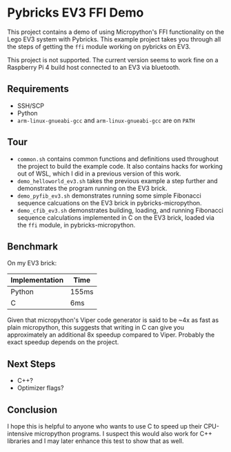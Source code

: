 # Pybricks EV3 FFI Demo

This project contains a demo of using Micropython's FFI functionality
on the Lego EV3 system with Pybricks. This example project takes you
through all the steps of getting the `ffi` module working on pybricks
on EV3.

This project is not supported. The current version seems to work fine
on a Raspberry Pi 4 build host connected to an EV3 via bluetooth.

## Requirements

* SSH/SCP
* Python
* `arm-linux-gnueabi-gcc` and `arm-linux-gnueabi-gcc` are on `PATH`

## Tour

* `common.sh` contains common functions and definitions used throughout
  the project to build the example code. It also contains hacks for
  working out of WSL, which I did in a previous version of this work.
* `demo_helloworld_ev3.sh` takes the previous example a step further
  and demonstrates the program running on the EV3 brick.
* `demo_pyfib_ev3.sh` demonstrates running some simple Fibonacci sequence 
  calcuations on the EV3 brick in pybricks-micropython.
* `demo_cfib_ev3.sh` demonstrates building, loading, and running Fibonacci
  sequence calculations implemented in C on the EV3 brick, loaded via the
  `ffi` module, in pybricks-micropython.

## Benchmark

On my EV3 brick:

| Implementation  | Time  |
|-----------------|-------|
| Python          | 155ms |
| C               |   6ms |

Given that micropython's Viper code generator is said to be ~4x as fast as plain 
micropython, this suggests that writing in C can give you approximately an 
additional 8x speedup compared to Viper. Probably the exact speedup depends on the
project.

## Next Steps

* C++?
* Optimizer flags?

## Conclusion

I hope this is helpful to anyone who wants to use C to speed up their CPU-intensive
micropython programs. I suspect this would also work for C++ libraries and I may
later enhance this test to show that as well.
